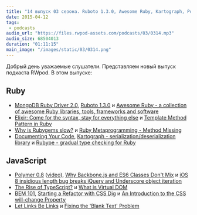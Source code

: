 ```yaml
---
title: "14 выпуск 03 сезона. Ruboto 1.3.0, Awesome Ruby, Kartograph, Polymer 0.8, What is Virtual DOM, BEM 101 и прочее"
date: 2015-04-12
tags:
 - podcasts
audio_url: "https://files.rwpod-assets.com/podcasts/03/0314.mp3"
audio_size: 68504013
duration: "01:11:15"
main_image: "/images/static/03/0314.png"
---
```


Добрый день уважаемые слушатели. Представляем новый выпуск подкаста RWpod. В этом выпуске:

## Ruby

 - [MongoDB Ruby Driver 2.0](https://www.mongodb.com/blog/post/announcing-ruby-driver-20-rewrite), [Ruboto 1.3.0](http://ruboto.org/news/2015/04/05/Ruboto-1.3.0-release-doc.html) и [Awesome Ruby - a collection of awesome Ruby libraries, tools, frameworks and software](http://awesome-ruby.com/)
 - [Elixir: Come for the syntax, stay for everything else](http://reefpoints.dockyard.com/2015/04/08/elixir-come-for-the-syntax-stay-for-everything-else.html) и [Template Method Pattern in Ruby](http://rubylogs.com/template-method-pattern-in-ruby/)
 - [Why is Rubygems slow?](http://www.sitepoint.com/rubygems-slow/) и [Ruby Metaprogramming - Method Missing](http://www.leighhalliday.com/ruby-metaprogramming-method-missing)
 - [Documenting Your Code](http://6ftdan.com/allyourdev/2015/04/08/documenting-your-code/), [Kartograph - serialization/deserialization library](https://github.com/digitalocean/kartograph) и [Rubype - gradual type checking for Ruby](https://github.com/gogotanaka/Rubype)

## JavaScript

 - [Polymer 0.8](https://www.polymer-project.org/0.8/) ([video](https://www.youtube.com/watch?v=cyf-17lWkYE)), [Why Backbone.js and ES6 Classes Don't Mix](http://benmccormick.org/2015/04/07/es6-classes-and-backbone-js/) и [iOS 8 insidious length bug breaks jQuery and Underscore object iteration](http://firstdoit.com/ios-8-insidious-length-bug-on-jquery-and-underscore-each-map/)
 - [The Rise of TypeScript?](http://developer.telerik.com/featured/the-rise-of-typescript/) и [What is Virtual DOM](http://tonyfreed.com/blog/what_is_virtual_dom)
 - [BEM 101](https://css-tricks.com/bem-101/), [Starting a Refactor with CSS Dig](https://css-tricks.com/starting-a-refactor-with-css-dig/) и [An Introduction to the CSS will-change Property](http://www.sitepoint.com/introduction-css-will-change-property/)
 - [Let Links Be Links](http://alistapart.com/article/let-links-be-links) и [Fixing the 'Blank Text' Problem](https://www.igvita.com/2015/04/10/fixing-the-blank-text-problem/)


